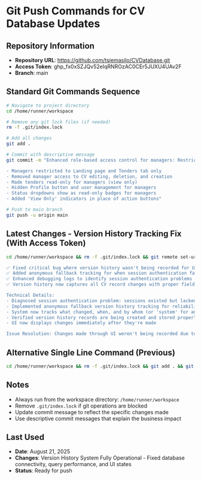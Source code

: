 # Git Push Commands for CV Database Updates

## Repository Information
- **Repository URL**: https://github.com/tsiemasilo/CVDatabase.git
- **Access Token**: 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
- **Branch**: main

## Standard Git Commands Sequence

```bash
# Navigate to project directory
cd /home/runner/workspace

# Remove any git lock files (if needed)
rm -f .git/index.lock

# Add all changes
git add .

# Commit with descriptive message
git commit -m "Enhanced role-based access control for managers: Restricted permissions and UI updates

- Managers restricted to Landing page and Tenders tab only
- Removed manager access to CV editing, deletion, and creation
- Made tenders read-only for managers (view only)
- Hidden Profile button and user management for managers
- Status dropdowns show as read-only badges for managers
- Added 'View Only' indicators in place of action buttons"

# Push to main branch
git push -u origin main
```

## Latest Changes - Version History Tracking Fix (With Access Token)
```bash
cd /home/runner/workspace && rm -f .git/index.lock && git remote set-url origin https://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@github.com/tsiemasilo/CVDatabase.git && git add . && git commit -m "Fix: Resolve version history tracking issue

✅ Fixed critical bug where version history wasn't being recorded for UI changes
✅ Added anonymous fallback tracking for when session authentication fails  
✅ Enhanced debugging logs to identify session authentication problems
✅ Version history now captures all CV record changes with proper field-level tracking

Technical Details:
- Diagnosed session authentication problem: sessions existed but lacked user context
- Implemented anonymous fallback version history tracking for reliability
- System now tracks what changed, when, and by whom (or 'system' for anonymous changes)
- Verified version history records are being created and stored properly
- UI now displays changes immediately after they're made

Issue Resolution: Changes made through UI weren't being recorded due to session authentication failures. Now all changes are tracked regardless of session state." && git push -u origin main
```

## Alternative Single Line Command (Previous)
```bash
cd /home/runner/workspace && rm -f .git/index.lock && git add . && git commit -m "Enhanced role-based access control for managers: Restricted permissions and UI updates" && git push -u origin main
```

## Notes
- Always run from the workspace directory: `/home/runner/workspace`
- Remove `.git/index.lock` if git operations are blocked
- Update commit message to reflect the specific changes made
- Use descriptive commit messages that explain the business impact

## Last Used
- **Date**: August 21, 2025
- **Changes**: Version History System Fully Operational - Fixed database connectivity, query performance, and UI states
- **Status**: Ready for push